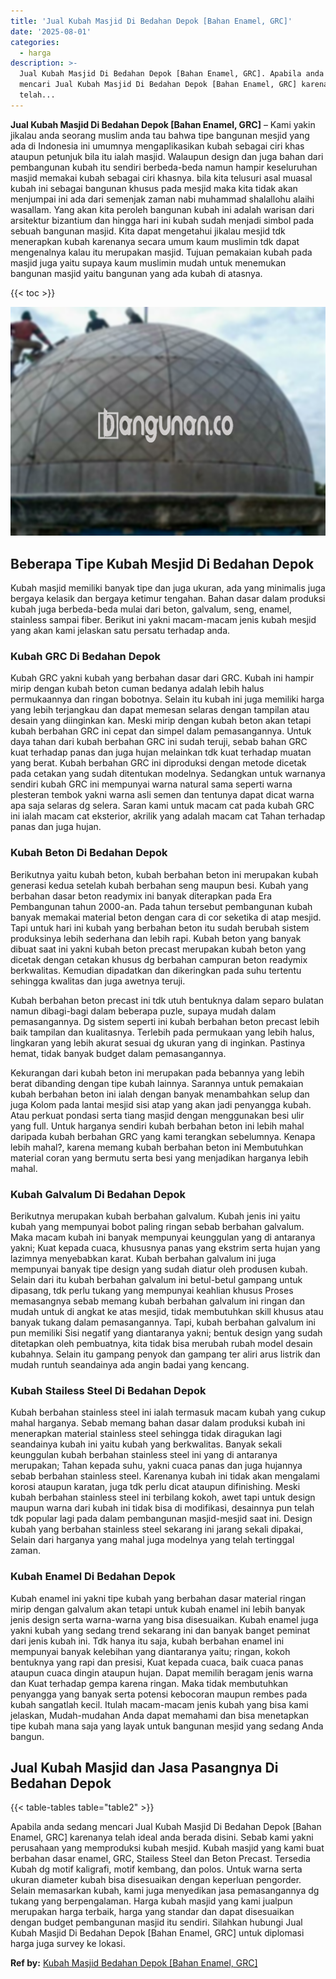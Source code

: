 ```yaml
---
title: 'Jual Kubah Masjid Di Bedahan Depok [Bahan Enamel, GRC]'
date: '2025-08-01'
categories:
  - harga
description: >-
  Jual Kubah Masjid Di Bedahan Depok [Bahan Enamel, GRC]. Apabila anda sedang
  mencari Jual Kubah Masjid Di Bedahan Depok [Bahan Enamel, GRC] karenanya
  telah...
---
```


**Jual Kubah Masjid Di Bedahan Depok \[Bahan Enamel, GRC\]** – Kami yakin jikalau anda seorang muslim anda tau bahwa tipe bangunan mesjid yang ada di Indonesia ini umumnya mengaplikasikan kubah sebagai ciri khas ataupun petunjuk bila itu ialah masjid. Walaupun design dan juga bahan dari pembangunan kubah itu sendiri berbeda-beda namun hampir keseluruhan masjid memakai kubah sebagai ciri khasnya. bila kita telusuri asal muasal kubah ini sebagai bangunan khusus pada mesjid maka kita tidak akan menjumpai ini ada dari semenjak zaman nabi muhammad shalallohu alaihi wasallam. Yang akan kita peroleh bangunan kubah ini adalah warisan dari arsitektur bizantium dan hingga hari ini kubah sudah menjadi simbol pada sebuah bangunan masjid. Kita dapat mengetahui jikalau mesjid tdk menerapkan kubah karenanya secara umum kaum muslimin tdk dapat mengenalnya kalau itu merupakan masjid. Tujuan pemakaian kubah pada masjid juga yaitu supaya kaum muslimin mudah untuk menemukan bangunan masjid yaitu bangunan yang ada kubah di atasnya.

{{< toc >}}

![Jual Kubah Masjid Di Bedahan Depok [Bahan Enamel, GRC]](/images/jual-kubah-masjid-15.png)

## Beberapa Tipe Kubah Mesjid Di Bedahan Depok

Kubah masjid memiliki banyak tipe dan juga ukuran, ada yang minimalis juga bergaya kelasik dan bergaya ketimur tengahan. Bahan dasar dalam produksi kubah juga berbeda-beda mulai dari beton, galvalum, seng, enamel, stainless sampai fiber. Berikut ini yakni macam-macam jenis kubah mesjid yang akan kami jelaskan satu persatu terhadap anda.

### Kubah GRC Di Bedahan Depok

Kubah GRC yakni kubah yang berbahan dasar dari GRC. Kubah ini hampir mirip dengan kubah beton cuman bedanya adalah lebih halus permukaannya dan ringan bobotnya. Selain itu kubah ini juga memiliki harga yang lebih terjangkau dan dapat memesan selaras dengan tampilan atau desain yang diinginkan kan. Meski mirip dengan kubah beton akan tetapi kubah berbahan GRC ini cepat dan simpel dalam pemasangannya. Untuk daya tahan dari kubah berbahan GRC ini sudah teruji, sebab bahan GRC kuat terhadap panas dan juga hujan melainkan tdk kuat terhadap muatan yang berat. Kubah berbahan GRC ini diproduksi dengan metode dicetak pada cetakan yang sudah ditentukan modelnya. Sedangkan untuk warnanya sendiri kubah GRC ini mempunyai warna natural sama seperti warna plesteran tembok yakni warna asli semen dan tentunya dapat dicat warna apa saja selaras dg selera. Saran kami untuk macam cat pada kubah GRC ini ialah macam cat eksterior, akrilik yang adalah macam cat Tahan terhadap panas dan juga hujan.

### Kubah Beton Di Bedahan Depok

Berikutnya yaitu kubah beton, kubah berbahan beton ini merupakan kubah generasi kedua setelah kubah berbahan seng maupun besi. Kubah yang berbahan dasar beton readymix ini banyak diterapkan pada Era Pembangunan tahun 2000-an. Pada tahun tersebut pembangunan kubah banyak memakai material beton dengan cara di cor seketika di atap mesjid. Tapi untuk hari ini kubah yang berbahan beton itu sudah berubah sistem produksinya lebih sederhana dan lebih rapi. Kubah beton yang banyak dibuat saat ini yakni kubah beton precast merupakan kubah beton yang dicetak dengan cetakan khusus dg berbahan campuran beton readymix berkwalitas. Kemudian dipadatkan dan dikeringkan pada suhu tertentu sehingga kwalitas dan juga awetnya teruji.

Kubah berbahan beton precast ini tdk utuh bentuknya dalam separo bulatan namun dibagi-bagi dalam beberapa puzle, supaya mudah dalam pemasangannya. Dg sistem seperti ini kubah berbahan beton precast lebih baik tampilan dan kualitasnya. Terlebih pada permukaan yang lebih halus, lingkaran yang lebih akurat sesuai dg ukuran yang di inginkan. Pastinya hemat, tidak banyak budget dalam pemasangannya.

Kekurangan dari kubah beton ini merupakan pada bebannya yang lebih berat dibanding dengan tipe kubah lainnya. Sarannya untuk pemakaian kubah berbahan beton ini ialah dengan banyak menambahkan selup dan juga Kolom pada lantai mesjid sisi atap yang akan jadi penyangga kubah. Atau perkuat pondasi serta tiang masjid dengan menggunakan besi ulir yang full. Untuk harganya sendiri kubah berbahan beton ini lebih mahal daripada kubah berbahan GRC yang kami terangkan sebelumnya. Kenapa lebih mahal?, karena memang kubah berbahan beton ini Membutuhkan material coran yang bermutu serta besi yang menjadikan harganya lebih mahal.

### Kubah Galvalum Di Bedahan Depok

Berikutnya merupakan kubah berbahan galvalum. Kubah jenis ini yaitu kubah yang mempunyai bobot paling ringan sebab berbahan galvalum. Maka macam kubah ini banyak mempunyai keunggulan yang di antaranya yakni; Kuat kepada cuaca, khususnya panas yang ekstrim serta hujan yang lazimnya menyebabkan karat. Kubah berbahan galvalum ini juga mempunyai banyak tipe design yang sudah diatur oleh produsen kubah. Selain dari itu kubah berbahan galvalum ini betul-betul gampang untuk dipasang, tdk perlu tukang yang mempunyai keahlian khusus Proses memasangnya sebab memang kubah berbahan galvalum ini ringan dan mudah untuk di angkat ke atas mesjid, tidak membutuhkan skill khusus atau banyak tukang dalam pemasangannya. Tapi, kubah berbahan galvalum ini pun memiliki Sisi negatif yang diantaranya yakni; bentuk design yang sudah ditetapkan oleh pembuatnya, kita tidak bisa merubah rubah model desain kubahnya. Selain itu gampang penyok dan gampang ter aliri arus listrik dan mudah runtuh seandainya ada angin badai yang kencang.

### Kubah Stailess Steel Di Bedahan Depok

Kubah berbahan stainless steel ini ialah termasuk macam kubah yang cukup mahal harganya. Sebab memang bahan dasar dalam produksi kubah ini menerapkan material stainless steel sehingga tidak diragukan lagi seandainya kubah ini yaitu kubah yang berkwalitas. Banyak sekali keunggulan kubah berbahan stainless steel ini yang di antaranya merupakan; Tahan kepada suhu, yakni cuaca panas dan juga hujannya sebab berbahan stainless steel. Karenanya kubah ini tidak akan mengalami korosi ataupun karatan, juga tdk perlu dicat ataupun difinishing. Meski kubah berbahan stainless steel ini terbilang kokoh, awet tapi untuk design maupun warna dari kubah ini tidak bisa di modifikasi, desainnya pun telah tdk popular lagi pada dalam pembangunan masjid-mesjid saat ini. Design kubah yang berbahan stainless steel sekarang ini jarang sekali dipakai, Selain dari harganya yang mahal juga modelnya yang telah tertinggal zaman.

### Kubah Enamel Di Bedahan Depok

Kubah enamel ini yakni tipe kubah yang berbahan dasar material ringan mirip dengan galvalum akan tetapi untuk kubah enamel ini lebih banyak jenis design serta warna-warna yang bisa disesuaikan. Kubah enamel juga yakni kubah yang sedang trend sekarang ini dan banyak banget peminat dari jenis kubah ini. Tdk hanya itu saja, kubah berbahan enamel ini mempunyai banyak kelebihan yang diantaranya yaitu; ringan, kokoh bentuknya yang rapi dan presisi, Kuat kepada cuaca, baik cuaca panas ataupun cuaca dingin ataupun hujan. Dapat memilih beragam jenis warna dan Kuat terhadap gempa karena ringan. Maka tidak membutuhkan penyangga yang banyak serta potensi kebocoran maupun rembes pada kubah sangatlah kecil. Itulah macam-macam jenis kubah yang bisa kami jelaskan, Mudah-mudahan Anda dapat memahami dan bisa menetapkan tipe kubah mana saja yang layak untuk bangunan mesjid yang sedang Anda bangun.

## Jual Kubah Masjid dan Jasa Pasangnya Di Bedahan Depok

{{< table-tables table="table2" >}}

Apabila anda sedang mencari Jual Kubah Masjid Di Bedahan Depok \[Bahan Enamel, GRC\] karenanya telah ideal anda berada disini. Sebab kami yakni perusahaan yang memproduksi kubah mesjid. Kubah masjid yang kami buat berbahan dasar enamel, GRC, Stailess Steel dan Beton Precast. Tersedia Kubah dg motif kaligrafi, motif kembang, dan polos. Untuk warna serta ukuran diameter kubah bisa disesuaikan dengan keperluan pengorder. Selain memasarkan kubah, kami juga menyedikan jasa pemasangannya dg tukang yang berpengalaman. Harga kubah masjid yang kami jualpun merupakan harga terbaik, harga yang standar dan dapat disesuaikan dengan budget pembangunan masjid itu sendiri. Silahkan hubungi Jual Kubah Masjid Di Bedahan Depok \[Bahan Enamel, GRC\] untuk diplomasi harga juga survey ke lokasi.

**Ref by:** [Kubah Masjid Bedahan Depok [Bahan Enamel, GRC]](https://id.wikipedia.org/wiki/Kubah)
